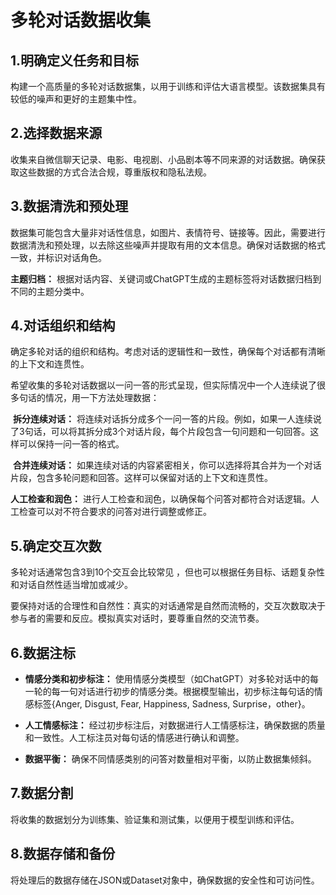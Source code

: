 # 多轮对话数据收集



## 1.**明确定义任务和目标** 

构建一个高质量的多轮对话数据集，以用于训练和评估大语言模型。该数据集具有较低的噪声和更好的主题集中性。

## 2.**选择数据来源** 

 收集来自微信聊天记录、电影、电视剧、小品剧本等不同来源的对话数据。确保获取这些数据的方式合法合规，尊重版权和隐私法规。 

## 3.**数据清洗和预处理** 

数据集可能包含大量非对话性信息，如图片、表情符号、链接等。因此，需要进行数据清洗和预处理，以去除这些噪声并提取有用的文本信息。确保对话数据的格式一致，并标识对话角色。 

**主题归档：** 根据对话内容、关键词或ChatGPT生成的主题标签将对话数据归档到不同的主题分类中。 

## 4.**对话组织和结构** 

确定多轮对话的组织和结构。考虑对话的逻辑性和一致性，确保每个对话都有清晰的上下文和连贯性。

希望收集的多轮对话数据以一问一答的形式呈现，但实际情况中一个人连续说了很多句话的情况，用一下方法处理数据：

​	**拆分连续对话：** 将连续对话拆分成多个一问一答的片段。例如，如果一人连续说了3句话，可以将其拆分成3个对话片段，每个片段包含一句问题和一句回答。这样可以保持一问一答的格式。

​	**合并连续对话：** 如果连续对话的内容紧密相关，你可以选择将其合并为一个对话片段，包含多轮问题和回答。这样可以保留对话的上下文和连贯性。 

 **人工检查和润色：** 进行人工检查和润色，以确保每个问答对都符合对话逻辑。人工检查可以对不符合要求的问答对进行调整或修正。 

## 5.**确定交互次数**

多轮对话通常包含3到10个交互会比较常见 ，但也可以根据任务目标、话题复杂性和对话自然性适当增加或减少。

要保持对话的合理性和自然性：真实的对话通常是自然而流畅的，交互次数取决于参与者的需要和反应。模拟真实对话时，要尊重自然的交流节奏。 

##  6.**数据注标** 

- **情感分类和初步标注：** 使用情感分类模型（如ChatGPT）对多轮对话中的每一轮的每一句对话进行初步的情感分类。根据模型输出，初步标注每句话的情感标签{Anger, Disgust, Fear, Happiness, Sadness, Surprise，other}。

- **人工情感标注：** 经过初步标注后，对数据进行人工情感标注，确保数据的质量和一致性。人工标注员对每句话的情感进行确认和调整。

- **数据平衡：** 确保不同情感类别的问答对数量相对平衡，以防止数据集倾斜。 

## 7.**数据分割** 

将收集的数据划分为训练集、验证集和测试集，以便用于模型训练和评估。

## 8.**数据存储和备份** 

将处理后的数据存储在JSON或Dataset对象中，确保数据的安全性和可访问性。
